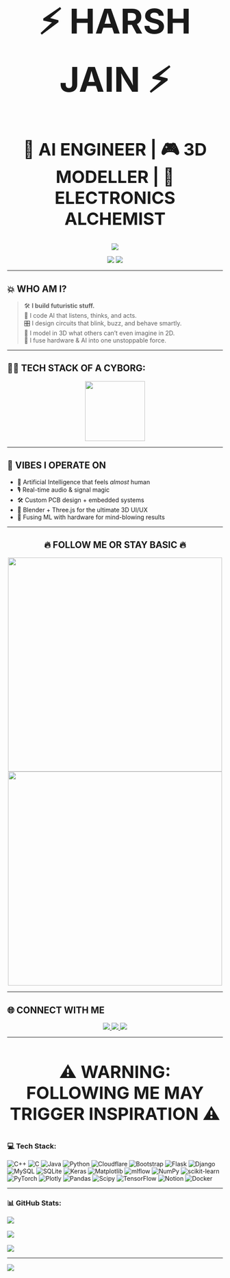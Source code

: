 <h1 align="center" style="font-size:80px;">⚡ HARSH JAIN ⚡</h1>
<h2 align="center" style="font-size:40px;">🧠 AI ENGINEER | 🎮 3D MODELLER | 🔌 ELECTRONICS ALCHEMIST</h2>

<p align="center">
  <img src="https://readme-typing-svg.demolab.com?font=JetBrains+Mono&size=36&pause=1000&color=FF6C00&center=true&vCenter=true&width=900&height=100&lines=🚀+WELCOME+TO+MY+DOMAIN+%F0%9F%97%BB;👁️+I+SEE+YOU+STALKING+MY+GITHUB...+FOLLOW+ME!+🔥" />
</p>

<p align="center">
  <img src="https://img.shields.io/badge/BUILT-IN%20INDIA-green?style=for-the-badge" />
  <img src="https://img.shields.io/badge/STATUS-NEVER%20CHILLING-blueviolet?style=for-the-badge&logo=powerbi" />
</p>

---

## 💥 WHO AM I?

> 🛠️ **I build futuristic stuff.**  
> 🤖 I code AI that listens, thinks, and acts.  
> 🎛️ I design circuits that blink, buzz, and behave smartly.  
> 🧱 I model in 3D what others can’t even imagine in 2D.  
> 🔁 I fuse hardware & AI into one unstoppable force.

---

## 👨‍💻 TECH STACK OF A CYBORG:

<p align="center">
  <img src="https://skillicons.dev/icons?i=py,cpp,arduino,tensorflow,pytorch,blender,threejs,fastapi,linux,git,java&theme=dark" height="140" />
</p>

---

## 🔮 VIBES I OPERATE ON

- 🧠 Artificial Intelligence that feels *almost* human  
- 🎙️ Real-time audio & signal magic  
- 🛠️ Custom PCB design + embedded systems  
- 🧊 Blender + Three.js for the ultimate 3D UI/UX  
- 🧬 Fusing ML with hardware for mind-blowing results

---

<h2 align="center">🔥 FOLLOW ME OR STAY BASIC 🔥</h2>

<p align="center">
  <img src="https://github-readme-stats.vercel.app/api?username=yourusername&theme=tokyonight&show_icons=true&hide_border=false&border_radius=10&count_private=true&include_all_commits=true" width="500"/>
  <img src="https://github-readme-streak-stats.herokuapp.com/?user=yourusername&theme=highcontrast" width="500"/>
</p>

---

## 🌐 CONNECT WITH ME

<p align="center">
  <a href="mailto:harshjain@example.com">
    <img src="https://img.shields.io/badge/Gmail-DM%20Me-red?style=for-the-badge&logo=gmail&logoColor=white" />
  </a>
  <a href="https://linkedin.com/in/yourprofile" target="_blank">
    <img src="https://img.shields.io/badge/LinkedIn-Let's%20Talk-blue?style=for-the-badge&logo=linkedin&logoColor=white" />
  </a>
  <a href="https://yourportfolio.com" target="_blank">
    <img src="https://img.shields.io/badge/Portfolio-Visit%20Now-orange?style=for-the-badge&logo=firefox&logoColor=white" />
  </a>
</p>

---

<h3 align="center" style="font-size:40px;">⚠️ WARNING: FOLLOWING ME MAY TRIGGER INSPIRATION ⚠️</h3>




### 💻 **Tech Stack:**  
![C++](https://img.shields.io/badge/c++-%2300599C.svg?style=for-the-badge&logo=c%2B%2B&logoColor=white) ![C](https://img.shields.io/badge/c-%2300599C.svg?style=for-the-badge&logo=c&logoColor=white) ![Java](https://img.shields.io/badge/java-%23ED8B00.svg?style=for-the-badge&logo=openjdk&logoColor=white) ![Python](https://img.shields.io/badge/python-3670A0?style=for-the-badge&logo=python&logoColor=ffdd54) ![Cloudflare](https://img.shields.io/badge/Cloudflare-F38020?style=for-the-badge&logo=Cloudflare&logoColor=white) ![Bootstrap](https://img.shields.io/badge/bootstrap-%238511FA.svg?style=for-the-badge&logo=bootstrap&logoColor=white) ![Flask](https://img.shields.io/badge/flask-%23000.svg?style=for-the-badge&logo=flask&logoColor=white) ![Django](https://img.shields.io/badge/django-%23092E20.svg?style=for-the-badge&logo=django&logoColor=white) ![MySQL](https://img.shields.io/badge/mysql-4479A1.svg?style=for-the-badge&logo=mysql&logoColor=white) ![SQLite](https://img.shields.io/badge/sqlite-%2307405e.svg?style=for-the-badge&logo=sqlite&logoColor=white) ![Keras](https://img.shields.io/badge/Keras-%23D00000.svg?style=for-the-badge&logo=Keras&logoColor=white) ![Matplotlib](https://img.shields.io/badge/Matplotlib-%23ffffff.svg?style=for-the-badge&logo=Matplotlib&logoColor=black) ![mlflow](https://img.shields.io/badge/mlflow-%23d9ead3.svg?style=for-the-badge&logo=numpy&logoColor=blue) ![NumPy](https://img.shields.io/badge/numpy-%23013243.svg?style=for-the-badge&logo=numpy&logoColor=white) ![scikit-learn](https://img.shields.io/badge/scikit--learn-%23F7931E.svg?style=for-the-badge&logo=scikit-learn&logoColor=white) ![PyTorch](https://img.shields.io/badge/PyTorch-%23EE4C2C.svg?style=for-the-badge&logo=PyTorch&logoColor=white) ![Plotly](https://img.shields.io/badge/Plotly-%233F4F75.svg?style=for-the-badge&logo=plotly&logoColor=white) ![Pandas](https://img.shields.io/badge/pandas-%23150458.svg?style=for-the-badge&logo=pandas&logoColor=white) ![Scipy](https://img.shields.io/badge/SciPy-%230C55A5.svg?style=for-the-badge&logo=scipy&logoColor=%white) ![TensorFlow](https://img.shields.io/badge/TensorFlow-%23FF6F00.svg?style=for-the-badge&logo=TensorFlow&logoColor=white) ![Notion](https://img.shields.io/badge/Notion-%23000000.svg?style=for-the-badge&logo=notion&logoColor=white) ![Docker](https://img.shields.io/badge/docker-%230db7ed.svg?style=for-the-badge&logo=docker&logoColor=white)

---

### 📊 **GitHub Stats:**  
![](https://github-readme-stats.vercel.app/api?username=HarshJain006&theme=vue-dark&hide_border=false&include_all_commits=false&count_private=false)<br/>  
![](https://github-readme-streak-stats.herokuapp.com/?user=HarshJain006&theme=vue-dark&hide_border=false)<br/>  
![](https://github-readme-stats.vercel.app/api/top-langs/?username=HarshJain006&theme=vue-dark&hide_border=false&include_all_commits=false&count_private=false&layout=compact)

---

[![](https://visitcount.itsvg.in/api?id=HarshJain006&icon=0&color=0)](https://visitcount.itsvg.in)

